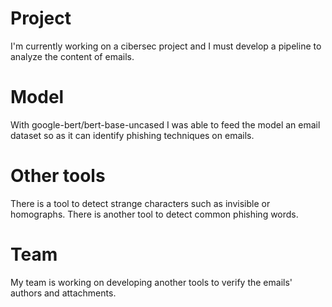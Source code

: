 # Project
I'm currently working on a cibersec project and I must develop a pipeline to analyze the content of emails.

# Model
With google-bert/bert-base-uncased I was able to feed the model an email dataset so as it can identify phishing techniques on emails.

# Other tools
There is a tool to detect strange characters such as invisible or homographs.
There is another tool to detect common phishing words.

# Team
My team is working on developing another tools to verify the emails' authors and attachments.
